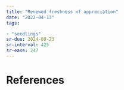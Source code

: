 ```yaml
---
title: "Renewed freshness of appreciation"
date: "2022-04-13"
tags:

- "seedlings"
sr-due: 2024-09-23
sr-interval: 425
sr-ease: 247
---
```




# References